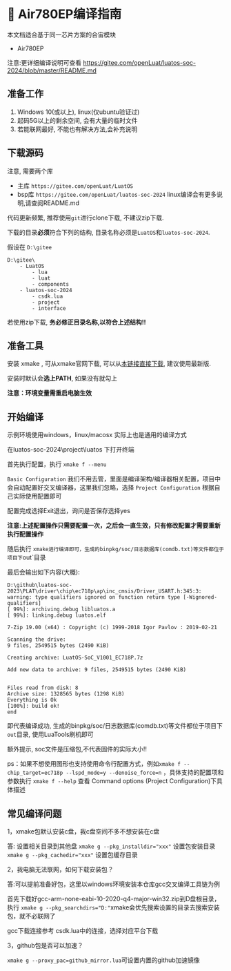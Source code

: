 # 📶 Air780EP编译指南

本文档适合基于同一芯片方案的合宙模块

* Air780EP


注意:更详细编译说明可查看 https://gitee.com/openLuat/luatos-soc-2024/blob/master/README.md 


## 准备工作

1. Windows 10(或以上),  linux(仅ubuntu验证过)
2. 起码5G以上的剩余空间, 会有大量的临时文件
3. 若能联网最好, 不能也有解决方法,会补充说明

## 下载源码

注意, 需要两个库

* 主库 `https://gitee.com/openLuat/LuatOS`
* bsp库 `https://gitee.com/openLuat/luatos-soc-2024` linux编译会有更多说明,请查阅README.md

代码更新频繁, 推荐使用`git`进行clone下载, 不建议zip下载.

下载的目录**必须**符合下列的结构, 目录名称必须是`LuatOS`和`luatos-soc-2024`.

假设在 `D:\gitee`

```tree
D:\gitee\
    - LuatOS
        - lua
        - luat
        - components
    - luatos-soc-2024
        - csdk.lua
        - project
        - interface
```

若使用zip下载, **务必修正目录名称,以符合上述结构!!**

## 准备工具

安装 xmake , 可从xmake官网下载, 可以从[本链接直接下载](https://pan.air32.cn/s/DJTr?path=%2F%E5%B8%B8%E7%94%A8%E5%B7%A5%E5%85%B7), 建议使用最新版.

安装时默认会**选上PATH**, 如果没有就勾上

**注意：环境变量需重启电脑生效**

## 开始编译

示例环境使用windows，linux/macosx 实际上也是通用的编译方式

在luatos-soc-2024\project\luatos 下打开终端

首先执行配置，执行 `xmake f --menu`

`Basic Configuration` 我们不用去管，里面是编译架构/编译器相关配置，项目中会自动配置好交叉编译器，这里我们忽略，选择 `Project Configuration` 根据自己实际使用配置即可

配置完成选择Exit退出，询问是否保存选择yes

**注意:上述配置操作只需要配置一次，之后会一直生效，只有修改配置才需要重新执行配置操作**

随后执行 `xmake进行编译即可，生成的binpkg/soc/日志数据库(comdb.txt)等文件都位于项目下`out`目录



最后会输出如下内容(大概):

```shell
D:\github\luatos-soc-2023\PLAT\driver\chip\ec718p\ap\inc_cmsis/Driver_USART.h:345:3: warning: type qualifiers ignored on function return type [-Wignored-qualifiers]
[ 99%]: archiving.debug libluatos.a
[ 99%]: linking.debug luatos.elf

7-Zip 19.00 (x64) : Copyright (c) 1999-2018 Igor Pavlov : 2019-02-21

Scanning the drive:
9 files, 2549515 bytes (2490 KiB)

Creating archive: LuatOS-SoC_V1001_EC718P.7z

Add new data to archive: 9 files, 2549515 bytes (2490 KiB)


Files read from disk: 8
Archive size: 1328565 bytes (1298 KiB)
Everything is Ok
[100%]: build ok!
end
```

即代表编译成功, 生成的binpkg/soc/日志数据库(comdb.txt)等文件都位于项目下`out`目录, 使用LuaTools刷机即可

额外提示, soc文件是压缩包,不代表固件的实际大小!!


ps：如果不想使用图形也支持使用命令行配置方式，例如`xmake f --chip_target=ec718p --lspd_mode=y --denoise_force=n` ，具体支持的配置项和参数执行 `xmake f --help` 查看 Command options (Project Configuration)下具体描述


## 常见编译问题

1，xmake包默认安装c盘，我c盘空间不多不想安装在c盘

答: 设置相关目录到其他盘
`xmake g --pkg_installdir="xxx"` 设置包安装目录 
`xmake g --pkg_cachedir="xxx"` 设置包缓存目录

2，我电脑无法联网，如何下载安装包？

答:可以提前准备好包，这里以windows环境安装本仓库gcc交叉编译工具链为例

首先下载好gcc-arm-none-eabi-10-2020-q4-major-win32.zip到D盘根目录，执行 `xmake g --pkg_searchdirs="D:"`xmake会优先搜索设置的目录去搜索安装包，就不必联网了

gcc下载连接参考 csdk.lua中的连接，选择对应平台下载

3，github包是否可以加速？

`xmake g --proxy_pac=github_mirror.lua`可设置内置的github加速镜像

